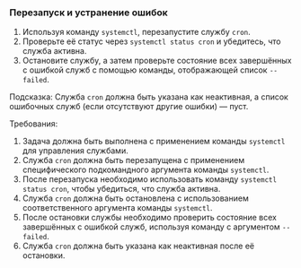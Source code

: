 
### Перезапуск и устранение ошибок

1. Используя команду `systemctl`, перезапустите службу `cron`.
2. Проверьте её статус через `systemctl status cron` и убедитесь, что служба активна.
3. Остановите службу, а затем проверьте состояние всех завершённых с ошибкой служб с помощью команды, отображающей список `--failed`.

Подсказка: Служба `cron` должна быть указана как неактивная, а список ошибочных служб (если отсутствуют другие ошибки) — пуст.

Требования:
1. Задача должна быть выполнена с применением команды `systemctl` для управления службами.
2. Служба `cron` должна быть перезапущена с применением специфического подкомандного аргумента команды `systemctl`.
3. После перезапуска необходимо использовать команду `systemctl status cron`, чтобы убедиться, что служба активна.
4. Служба `cron` должна быть остановлена с использованием соответственного аргумента команды `systemctl`.
5. После остановки службы необходимо проверить состояние всех завершённых с ошибкой служб, используя команду с аргументом `--failed`.
6. Служба `cron` должна быть указана как неактивная после её остановки.